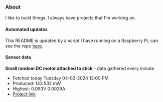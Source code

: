 ### About
I like to build things. I always have projects that I'm working on.

#### Automated updates
This README is updated by a script I have running on a Raspberry Pi, can see the repo [here](https://github.com/jdc-cunningham/raspi-git-repo-updater).

#### Sensor data


**Small random DC motor attached to stick** - data gathered every minute
- Fetched today Tuesday 04-02-2024 12:00 PM
- Produced: 143.532 mW
- Highest: 0.093V 0.0029A
- [Project link](https://github.com/jdc-cunningham/turbine-raspi)